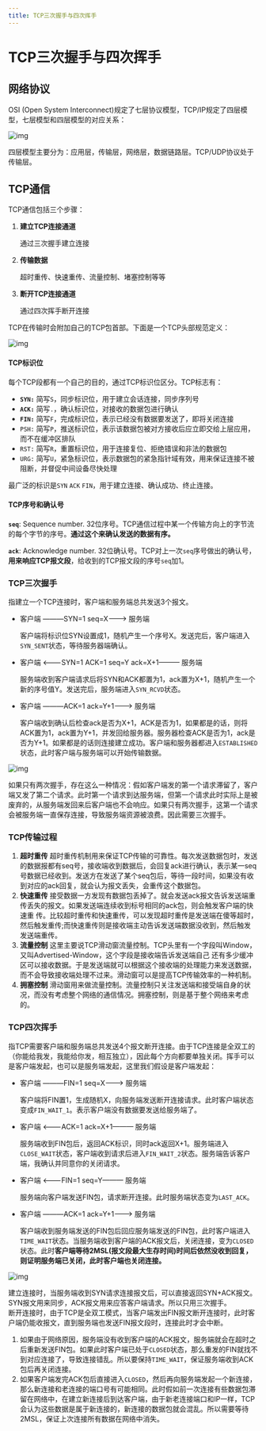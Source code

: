 ```yaml
---
title: TCP三次握手与四次挥手
---
```


# TCP三次握手与四次挥手 <Badge type="tip" text="SHEIN" />

## 网络协议

OSI (Open System Interconnect)规定了七层协议模型，TCP/IP规定了四层模型，七层模型和四层模型的对应关系：

![img](https://s2.loli.net/2023/08/15/3onZH8VvhM4DFBq.png)

四层模型主要分为：应用层，传输层，网络层，数据链路层。TCP/UDP协议处于传输层。

## TCP通信

TCP通信包括三个步骤：

1. **建立TCP连接通道**

   通过三次握手建立连接

2. **传输数据**

   超时重传、快速重传、流量控制、堵塞控制等等

3. **断开TCP连接通道**

   通过四次挥手断开连接

TCP在传输时会附加自己的TCP包首部。下面是一个TCP头部规范定义：

![img](https://s2.loli.net/2023/08/15/jqnE3TQPYhJaGc2.png)

#### TCP标识位

每个TCP段都有一个自己的目的，通过TCP标识位区分。TCP标志有：

- **`SYN:`** 简写`S`，同步标识位，用于建立会话连接，同步序列号
- **`ACK:`** 简写`.`，确认标识位，对接收的数据包进行确认
- **`FIN:`** 简写`F`，完成标识位，表示已经没有数据要发送了，即将关闭连接
- `PSH:` 简写`P`，推送标识位，表示该数据包被对方接收后应立即交给上层应用，而不在缓冲区排队
- `RST:` 简写`R`，重置标识位，用于连接复位、拒绝错误和非法的数据包
- `URG:` 简写`U`，紧急标识位，表示数据包的紧急指针域有效，用来保证连接不被阻断，并督促中间设备尽快处理

最广泛的标识是`SYN` `ACK` `FIN`，用于建立连接、确认成功、终止连接。

#### TCP序号和确认号

**`seq`**: Sequence number. 32位序号。TCP通信过程中某一个传输方向上的字节流的每个字节的序号。**通过这个来确认发送的数据有序。**

**`ack`**: Acknowledge number. 32位确认号。TCP对上一次`seq`序号做出的确认号，**用来响应TCP报文段**，给收到的TCP报文段的序号`seq`加1。

### TCP三次握手

指建立一个TCP连接时，客户端和服务端总共发送3个报文。

- 客户端 ———SYN=1 seq=X———> 服务端

  客户端将标识位SYN设置成1，随机产生一个序号X。发送完后，客户端进入`SYN_SENT`状态，等待服务器端确认。

- 客户端 <———SYN=1 ACK=1 seq=Y ack=X+1——— 服务端

  服务端收到客户端请求后将SYN和ACK都置为1，ack置为X+1，随机产生一个新的序号值Y。发送完后，服务端进入`SYN_RCVD`状态。

- 客户端 ———ACK=1 ack=Y+1———> 服务端

  客户端收到确认后检查ack是否为X+1，ACK是否为1，如果都是的话，则将ACK置为1，ack置为Y+1，并发回给服务器。服务器检查ACK是否为1，ack是否为Y+1。如果都是的话则连接建立成功。客户端和服务器都进入`ESTABLISHED`状态，此时客户端与服务端可以开始传输数据。

![img](https://s2.loli.net/2023/08/15/oLqRg6kEJtA9BV3.png)

<Collapse>
  <template #title>

**为什么要三次握手？**
<br>
**省流：防止废弃请求异步到达浪费资源（占用服务端连接数）。**

</template>

如果只有两次握手，存在这么一种情况：假如客户端发的第一个请求滞留了，客户端又发了第二个请求。此时第一个请求到达服务端，但第一个请求此时实际上是被废弃的，从服务端发回来后客户端也不会响应。如果只有两次握手，这第一个请求会被服务端一直保存连接，导致服务端资源被浪费。因此需要三次握手。

</Collapse>

### TCP传输过程

1. **超时重传** 超时重传机制用来保证TCP传输的可靠性。每次发送数据包时，发送的数据报都有seq号，接收端收到数据后，会回复ack进行确认，表示某一seq 号数据已经收到。发送方在发送了某个seq包后，等待一段时间，如果没有收到对应的ack回复，就会认为报文丢失，会重传这个数据包。
2. **快速重传** 接受数据一方发现有数据包丢掉了。就会发送ack报文告诉发送端重传丢失的报文。如果发送端连续收到标号相同的ack包，则会触发客户端的快速重 传。比较超时重传和快速重传，可以发现超时重传是发送端在傻等超时，然后触发重传;而快速重传则是接收端主动告诉发送端数据没收到，然后触发发送端重传。
3. **流量控制** 这里主要说TCP滑动窗流量控制。TCP头里有一个字段叫Window，又叫Advertised-Window，这个字段是接收端告诉发送端自己 还有多少缓冲区可以接收数据。于是发送端就可以根据这个接收端的处理能力来发送数据，而不会导致接收端处理不过来。滑动窗可以是提高TCP传输效率的一种机制。
4. **拥塞控制** 滑动窗用来做流量控制。流量控制只关注发送端和接受端自身的状况，而没有考虑整个网络的通信情况。拥塞控制，则是基于整个网络来考虑的。

### TCP四次挥手

指TCP需要客户端和服务端总共发送4个报文断开连接。由于TCP连接是全双工的（你能给我发，我能给你发，相互独立），因此每个方向都要单独关闭。挥手可以是客户端发起，也可以是服务端发起，这里我们假设是客户端发起：

- 客户端 ———FIN=1 seq=X———> 服务端

  客户端将FIN置1，生成随机X，向服务端发送断开连接请求。此时客户端状态变成`FIN_WAIT_1`。表示客户端没有数据要发送给服务端了。

- 客户端 <———ACK=1 ack=X+1——— 服务端

  服务端收到FIN包后，返回ACK标识，同时ack返回X+1。服务端进入`CLOSE_WAIT`状态，客户端收到请求后进入`FIN_WAIT_2`状态。服务端告诉客户端，我确认并同意你的关闭请求。

- 客户端 <———FIN=1 seq=Y——— 服务端

  服务端向客户端发送FIN包，请求断开连接。此时服务端状态变为`LAST_ACK`。

- 客户端 ———ACK=1 ack=Y+1———> 服务端

  客户端收到服务端发送的FIN包后回应服务端发送的FIN包，此时客户端进入`TIME_WAIT`状态。当服务端收到客户端的ACK报文后，关闭连接，变为`CLOSED`状态。此时**客户端等待2MSL(报文段最大生存时间)时间后依然没收到回复，则证明服务端已关闭，此时客户端也关闭连接。**

![img](https://s2.loli.net/2023/08/15/cfKRC7YyAOw2UoP.png)

<Collapse>
  <template #title>

**为什么连接时三次握手，断开时四次挥手？**
<br>
**省流：TCP是全双工模式，可能Client（发起方）想断的时候Server（接收方）还有数据没发完**

</template>

建立连接时，当服务端收到SYN请求连接报文后，可以直接返回SYN+ACK报文。SYN报文用来同步，ACK报文用来应答客户端请求。所以只用三次握手。
<br>
断开连接时，由于TCP是全双工模式，当客户端发出FIN报文断开连接时，此时客户端仍能收报文，直到服务端也发送FIN报文段时，连接此时才会中断。

</Collapse>

<Collapse>
  <template #title>

**为什么要等待2MSL？(MSL：报文段最大生存时间，它是任何报文段被丢弃前在网络内的最长时间)**
<br>
**省流：1.保证TCP协议全双工连接可靠关闭 2.保证本次连接的重复数据段从网络中消失**

</template>

1. 如果由于网络原因，服务端没有收到客户端的ACK报文，服务端就会在超时之后重新发送FIN包。如果此时客户端已处于`CLOSED`状态，那么重发的FIN就找不到对应连接了，导致连接错乱。所以要保持`TIME_WAIT`，保证服务端收到ACK包后再关闭连接。
2. 如果客户端发完ACK包后直接进入`CLOSED`，然后再向服务端发起一个新连接，那么新连接和老连接的端口号有可能相同。此时假如前一次连接有些数据包滞留在网络中，在建立新连接后到达客户端，由于新老连接端口和IP一样，TCP会认为这些数据是属于新连接的，新连接的数据包就会混乱。所以需要等待2MSL，保证上次连接所有数据在网络中消失。

</Collapse>

